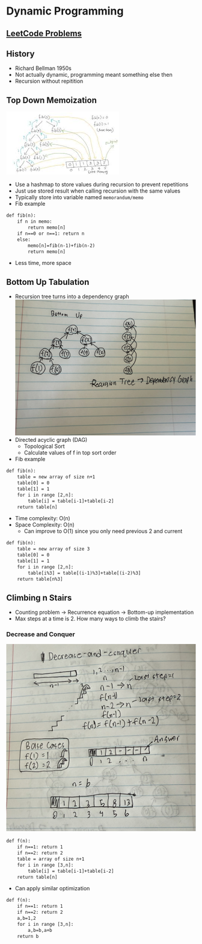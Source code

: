 # Dynamic Programming

## [LeetCode Problems](./leetcode/)

## History

- Richard Bellman 1950s
- Not actually dynamic, programming meant something else then
- Recursion without repitition

## Top Down Memoization

![Top Down Memo](./images/top-down-memo.jpg)

- Use a hashmap to store values during recursion to prevent repetitions
- Just use stored result when calling recursion with the same values
- Typically store into variable named `memorandum/memo`
- Fib example

```text
def fib(n):
    if n in memo:
        return memo[n]
    if n==0 or n==1: return n
    else:
        memo[n]=fib(n-1)+fib(n-2)
        return memo[n]
```

- Less time, more space

## Bottom Up Tabulation

- Recursion tree turns into a dependency graph
  ![Dependency Graph](./images/dependency-graph.jpeg)
- Directed acyclic graph (DAG)
  - Topological Sort
  - Calculate values of f in top sort order
- Fib example

```text
def fib(n):
    table = new array of size n+1
    table[0] = 0
    table[1] = 1
    for i in range [2,n]:
        table[i] = table[i-1]+table[i-2]
    return table[n]
```

- Time complexity: O(n)
- Space Complexity: O(n)
  - Can improve to O(1) since you only need previous 2 and current

```text
def fib(n):
    table = new array of size 3
    table[0] = 0
    table[1] = 1
    for i in range [2,n]:
        table[i%3] = table[(i-1)%3]+table[(i-2)%3]
    return table[n%3]
```

## Climbing n Stairs

- Counting problem &rarr; Recurrence equation &rarr; Bottom-up implementation
- Max steps at a time is 2. How many ways to climb the stairs?

### Decrease and Conquer

![Climbing Stairs](./images/climbing-stairs.jpeg)

```text
def f(n):
    if n==1: return 1
    if n==2: return 2
    table = array of size n+1
    for i in range [3,n]:
        table[i] = table[i-1]+table[i-2]
    return table[n]
```

- Can apply similar optimization

```text
def f(n):
    if n==1: return 1
    if n==2: return 2
    a,b=1,2
    for i in range [3,n]:
        a,b=b,a+b
    return b
```

